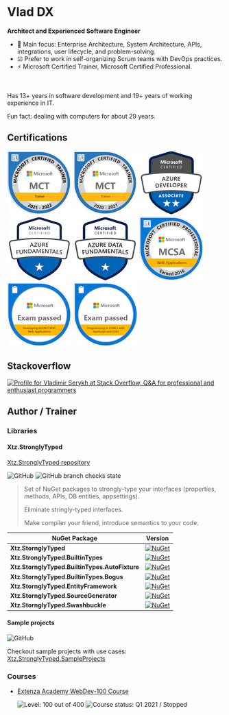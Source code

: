 # Vlad DX

<!-- <img width="200" height="200" src="./docs/img/vlad-dx-200x200.jpg" style="margin: 10px 30px 20px 0; float: left;" /> -->

**Architect and Experienced Software Engineer**

- 🚩 Main focus: Enterprise Architecture, System Architecture, APIs, integrations, user lifecycle, and problem-solving.
- ☑ Prefer to work in self-organizing Scrum teams with DevOps practices.
- ⚡ Microsoft Certified Trainer, Microsoft Certified Professional.

<br style="clear: left;">

Has 13+ years in software development and 19+ years of working experience in IT.

Fun fact: dealing with computers for about 29 years.

## Certifications

[![Microsoft Certified Trainer (2021-2022)](./docs/img/microsoft-certified-trainer-2021-2022.png)](https://www.credly.com/badges/f07b1add-fb69-4c75-b30c-81484150a79c)
[![Microsoft Certified Trainer (2020-2021)](./docs/img/microsoft-certified-trainer-2020-2021.png)](https://www.credly.com/badges/768a6dde-7b40-4bdb-b73c-1dd89f519576)
[![Microsoft Certified: Azure Developer Associate](./docs/img/azure-developer-associate.png)](https://www.credly.com/badges/89a8e155-f63d-4a87-81a0-e5c9dfea2010)
[![Microsoft Certified: Azure Fundamentals](./docs/img/microsoft-certified-azure-fundamentals.png)](https://www.credly.com/badges/14b5b142-7160-4cba-a226-74afa7fbcc2b)
[![Microsoft Certified: Azure Data Fundamentals](./docs/img/azure-data-fundamentals.png)](https://www.credly.com/badges/53c69171-4d22-4e7d-b99d-daf25d858566)
[![MCSA: Web Applications - Certified 2016](./docs/img/mcsa-web-applications-certified-2016.png)](https://www.credly.com/badges/2455b07d-fe29-4e80-96a2-32d88c3b84fb)
[![Exam 486: Developing ASP.NET MVC Web Applications](./docs/img/exam-486-developing-asp-net-mvc-web-applications.png)](https://www.credly.com/badges/c30aca54-dd2c-46ad-b382-09db51789091)
[![Exam 480: Programming in HTML5 with JavaScript and CSS3](./docs/img/exam-480-programming-in-html5-with-javascript-and-css3.png)](https://www.credly.com/badges/01bd792c-f6c2-42d1-b0d4-73e5bd543994)

## Stackoverflow

[![Profile for Vladimir Serykh at Stack Overflow, Q&amp;A for professional and enthusiast programmers](https://stackoverflow.com/users/flair/3503521.png)](https://stackoverflow.com/users/3503521)

## Author / Trainer

### Libraries

#### Xtz.StronglyTyped

[Xtz.StronglyTyped repository](https://github.com/dev-experience/Xtz.StronglyTyped)

![GitHub](https://img.shields.io/github/license/dev-experience/Xtz.StronglyTyped)
![GitHub branch checks state](https://img.shields.io/github/checks-status/dev-experience/Xtz.StronglyTyped/main)

> Set of NuGet packages to strongly-type your interfaces (properties, methods, APIs, DB entities, appsettings).
>
> Eliminate stringly-typed interfaces.
>
> Make compiler your friend, introduce semantics to your code.

| NuGet Package                                  | Version                                                                                                                                                              |
| ---------------------------------------------- | -------------------------------------------------------------------------------------------------------------------------------------------------------------------- |
| **Xtz.StornglyTyped**                          | [![NuGet](http://img.shields.io/nuget/v/Xtz.StronglyTyped.svg)](https://www.nuget.org/packages/Xtz.StronglyTyped/)                                                   |
| **Xtz.StronglyTyped.BuiltinTypes**             | [![NuGet](http://img.shields.io/nuget/v/Xtz.StronglyTyped.BuiltinTypes.svg)](https://www.nuget.org/packages/Xtz.StronglyTyped.BuiltinTypes/)                         |
| **Xtz.StornglyTyped.BuiltinTypes.AutoFixture** | [![NuGet](http://img.shields.io/nuget/v/Xtz.StronglyTyped.BuiltinTypes.AutoFixture.svg)](https://www.nuget.org/packages/Xtz.StronglyTyped.BuiltinTypes.AutoFixture/) |
| **Xtz.StornglyTyped.BuiltinTypes.Bogus**       | [![NuGet](http://img.shields.io/nuget/v/Xtz.StronglyTyped.BuiltinTypes.Bogus.svg)](https://www.nuget.org/packages/Xtz.StronglyTyped.BuiltinTypes.Bogus/)             |
| **Xtz.StornglyTyped.EntityFramework**          | [![NuGet](http://img.shields.io/nuget/v/Xtz.StronglyTyped.EntityFramework.svg)](https://www.nuget.org/packages/Xtz.StronglyTyped.EntityFramework/)                   |
| **Xtz.StornglyTyped.SourceGenerator**          | [![NuGet](http://img.shields.io/nuget/v/Xtz.StronglyTyped.SourceGenerator.svg)](https://www.nuget.org/packages/Xtz.StronglyTyped.SourceGenerator/)                   |
| **Xtz.StornglyTyped.Swashbuckle**              | [![NuGet](http://img.shields.io/nuget/v/Xtz.StronglyTyped.Swashbuckle.svg)](https://www.nuget.org/packages/Xtz.StronglyTyped.Swashbuckle/)                           |

#### Sample projects

![GitHub](https://img.shields.io/github/license/dev-experience/Xtz.StronglyTyped.SampleProjects)

Checkout sample projects with use cases: [Xtz.StronglyTyped.SampleProjects](https://github.com/dev-experience/Xtz.StronglyTyped.SampleProjects)

### Courses

- [Extenza Academy WebDev-100 Course](https://github.com/Extenza-Academy/WebDev-100_2021-Q1)

  ![Level: 100 out of 400](https://img.shields.io/badge/level-⭐%20▪%20▪%20▪-blue)
  ![Course status: Q1 2021 / Stopped](https://img.shields.io/badge/status-Q1%202021%20/%20Stopped-gray)
